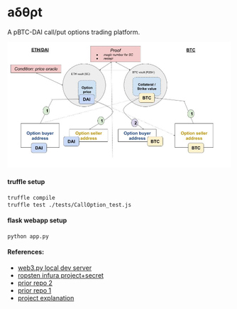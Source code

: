 # aδθρt

A pBTC-DAI call/put options trading platform. 

![blocks_diagram](https://raw.githubusercontent.com/dattasiddhartha/adopt/master/blocks_diagram.jpg)

#### truffle setup
```
truffle compile
truffle test ./tests/CallOption_test.js
```

#### flask webapp setup
```
python app.py
```

#### References:
* [web3.py local dev server](https://dev.to/gcrsaldanha/deploy-a-smart-contract-on-ethereum-with-python-truffle-and-web3py-5on)
* [ropsten infura project+secret](https://infura.io/dashboard/ethereum/21163b9559174609975c67d0188e36db/settings)
* [prior repo 2](https://github.com/ysinha1/hackmoney-adopt-dapp)
* [prior repo 1](https://github.com/ysinha1/hackmoney-adopt)
* [project explanation](https://www.youtube.com/watch?v=x8K6wXzgv1c&feature=youtu.be)
